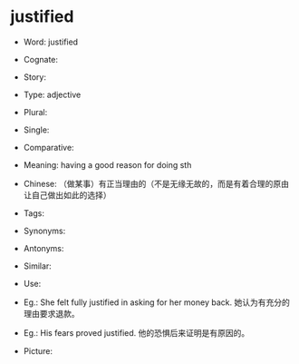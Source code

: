 # justified

- Word: justified
- Cognate: 
- Story: 

- Type: adjective
- Plural: 
- Single: 
- Comparative: 
- Meaning: having a good reason for doing sth
- Chinese: （做某事）有正当理由的（不是无缘无故的，而是有着合理的原由让自己做出如此的选择）
- Tags: 
- Synonyms: 
- Antonyms: 
- Similar: 
- Use: 
- Eg.: She felt fully justified in asking for her money back. 她认为有充分的理由要求退款。
- Eg.: His fears proved justified. 他的恐惧后来证明是有原因的。
- Picture: 

